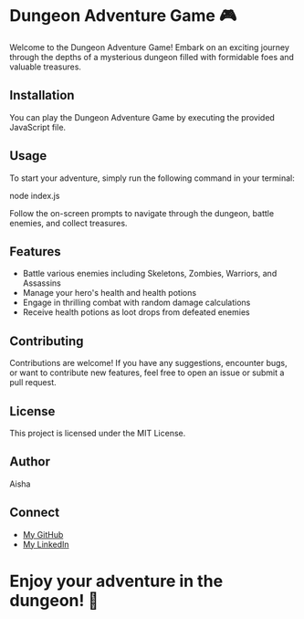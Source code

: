 # Dungeon Adventure Game 🎮

Welcome to the Dungeon Adventure Game! Embark on an exciting journey through the depths of a mysterious dungeon filled with formidable foes and valuable treasures.

## Installation
You can play the Dungeon Adventure Game by executing the provided JavaScript file.

## Usage
To start your adventure, simply run the following command in your terminal:

node index.js

Follow the on-screen prompts to navigate through the dungeon, battle enemies, and collect treasures.

## Features
- Battle various enemies including Skeletons, Zombies, Warriors, and Assassins
- Manage your hero's health and health potions
- Engage in thrilling combat with random damage calculations
- Receive health potions as loot drops from defeated enemies

## Contributing
Contributions are welcome! If you have any suggestions, encounter bugs, or want to contribute new features, feel free to open an issue or submit a pull request.

## License
This project is licensed under the MIT License.

## Author
Aisha

## Connect

- [My GitHub](https://github.com/Ai-sha19)
- [My LinkedIn](https://www.linkedin.com/in/aisha-486a4b228/)

# Enjoy your adventure in the dungeon! 🚀